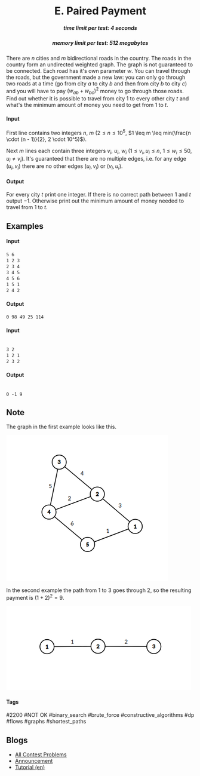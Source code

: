 <h1 style='text-align: center;'> E. Paired Payment</h1>

<h5 style='text-align: center;'>time limit per test: 4 seconds</h5>
<h5 style='text-align: center;'>memory limit per test: 512 megabytes</h5>

There are $n$ cities and $m$ bidirectional roads in the country. The roads in the country form an undirected weighted graph. The graph is not guaranteed to be connected. Each road has it's own parameter $w$. You can travel through the roads, but the government made a new law: you can only go through two roads at a time (go from city $a$ to city $b$ and then from city $b$ to city $c$) and you will have to pay $(w_{ab} + w_{bc})^2$ money to go through those roads. Find out whether it is possible to travel from city $1$ to every other city $t$ and what's the minimum amount of money you need to get from $1$ to $t$.

#### Input

First line contains two integers $n$, $m$ ($2 \leq n \leq 10^5$, $1 \leq m \leq min(\frac{n \cdot (n - 1)}{2}, 2 \cdot 10^5)$).

Next $m$ lines each contain three integers $v_i$, $u_i$, $w_i$ ($1 \leq v_i, u_i \leq n$, $1 \leq w_i \leq 50$, $u_i \neq v_i$). It's guaranteed that there are no multiple edges, i.e. for any edge $(u_i, v_i)$ there are no other edges $(u_i, v_i)$ or $(v_i, u_i)$.

#### Output

For every city $t$ print one integer. If there is no correct path between $1$ and $t$ output $-1$. Otherwise print out the minimum amount of money needed to travel from $1$ to $t$.

## Examples

#### Input


```text
5 6
1 2 3
2 3 4
3 4 5
4 5 6
1 5 1
2 4 2
```
#### Output


```text
0 98 49 25 114 
```
#### Input

```text

3 2
1 2 1
2 3 2

```
#### Output


```text

0 -1 9 
```
## Note

The graph in the first example looks like this.

![](images/ee9afbdf87383bfd6a37352dd18c36458922ff15.png)

In the second example the path from $1$ to $3$ goes through $2$, so the resulting payment is $(1 + 2)^2 = 9$.

![](images/a6a2951b0d3554e0d37080491d99b412e75c6eeb.png)



#### Tags 

#2200 #NOT OK #binary_search #brute_force #constructive_algorithms #dp #flows #graphs #shortest_paths 

## Blogs
- [All Contest Problems](../Codeforces_Round_703_(Div._2).md)
- [Announcement](../blogs/Announcement.md)
- [Tutorial (en)](../blogs/Tutorial_(en).md)
